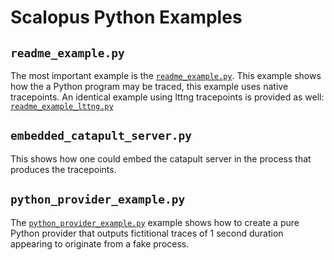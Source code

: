 # Scalopus Python Examples

## `readme_example.py`
The most important example is the [`readme_example.py`](/scalopus_python/examples/readme_example.py). This example shows
how the a Python program may be traced, this example uses native tracepoints. An identical example using lttng
tracepoints is provided as well: [`readme_example_lttng.py`](/scalopus_python/examples/readme_example_lttng.py)

## `embedded_catapult_server.py`
This shows how one could embed the catapult server in the process that produces the tracepoints.

## `python_provider_example.py`
The [`python_provider_example.py`](/scalopus_python/examples/python_provider_example.py) example shows how to create a
pure Python provider that outputs fictitional traces of 1 second duration appearing to originate from a fake process.
